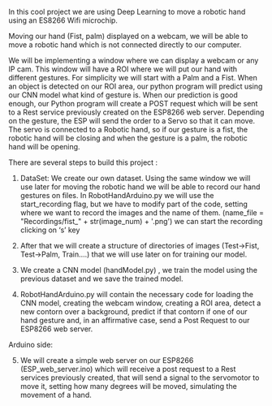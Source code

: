 
In this cool project we are using Deep Learning to move a robotic hand using an ES8266 Wifi microchip.

Moving our hand (Fist, palm) displayed on a webcam, we will be able to move a robotic hand which is not connected directly to our computer.

We will be implementing a window where we can display a webcam or any IP cam. This window will have a ROI where we will put our hand with different gestures. For simplicity we will start with a Palm and a Fist.
When an object is detected on our ROI area, our python program will predict using our CNN model what kind of gesture is. 
When our prediction is good enough, our Python program will create a POST request which will be sent  to a Rest service previously created  on the ESP8266 web server.
Depending on the gesture, the ESP will send the order to a Servo so that it can move. The servo is connected to a Robotic hand, so if our gesture is a fist, the robotic hand will be closing and when the gesture is a palm, the robotic hand will be opening.

There are several steps to build this project :

1) DataSet:  We create our own dataset. 
	Using the same window we will use later for moving the robotic hand we will be able to record our hand gestures on files.
In RobotHandArduino.py we will use the  start_recording  flag, but we have to modify  part of the code, setting where we want to record the images and the name of them.  (name_file = "Recordings/fist_" + str(image_num) + '.png')
  	we can start the recording clicking on ‘s’ key

2) After that we will create a structure of directories of images (Test->Fist, Test->Palm, Train….) that we will use later on for training our model.

3) We create a CNN model (handModel.py) , we train the model using the previous dataset and we save the trained model.

4) RobotHandArduino.py will contain the necessary code for loading the CNN model, creating the webcam window, creating a ROI area, detect a new contorn over a background, predict if that contorn if one of our hand gesture and,  in an affirmative case, send a Post Request to our ESP8266 web server.


Arduino side: 

5) We will create a simple web server on our ESP8266  (ESP_web_server.ino) which will receive a post request to a Rest services previously created, 
that  will send a signal to the servomotor to move it, setting how many degrees will be moved, simulating the movement of a hand.

